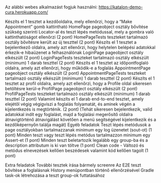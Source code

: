Az alábbi webes alkalmazást fogjuk használni: https://katalon-demo-cura.herokuapp.com/


Készíts el 1 tesztet a kezdőoldalra, mely ellenőrzi, hogy a “Make Appointment” gomb kattintható 
HomePage pageobject osztály bővítése szükség szerinti Locator-al és teszt lépés metódussal, mely a gombra való kattinthatóságot ellenőrzi (2 pont)
HomePageTests teszteket tartalmazó osztály bővítésre került az új teszttel (2 pont)
Készíts el 1 tesztet a bejelentkező oldalra, amely azt ellenőrzi, hogy helytelen belépési adatokkal érkezik-e hibaüzenet a felhasználónak 
LoginPage pageobject osztály elkészült (2 pont)
LoginPageTests teszteket tartalmazó osztály elkészült (minimum) 1 darab teszttel (2 pont)
Készíts el 1 tesztet az időpontfoglaló oldalra, amely azt ellenőrzi, hogy működik-e a foglalás 
AppointmentPage pageobject osztály elkészült (2 pont)
AppointmentPageTests teszteket tartalmazó osztály elkészült (minimum) 1 darab teszttel (2 pont)
Készíts el 1 tesztet az profil oldalra, amely azt ellenőrzi, hogy a Profile oldal sikeresen betöltésre kerül-e 
ProfilPage pageobject osztály elkészült (2 pont)
ProfilPageTests teszteket tartalmazó osztály elkészült (minimum) 1 darab teszttel (2 pont)
Valamint készíts el 1 darab end-to-end tesztet, amely elejétől végig végigviszi a foglalás folyamatát, és aminek végén a kijelentkezés is megtörténik. (2 pont)
(Tehát sikeresen bejelentkezik,  valid adatokkal indít egy foglalást, majd a foglalási megerősítő oldalra átnavigtörténő átnavigálást követően a menü segítségével kijelentkezik és a kezdőképernyőn találja magát)
Egyéb feladatok
Teszt lépés metódusok a page osztályokban tartalmazzanak minimum egy log üzenetet (sout-ot) (1 pont)
Minden teszt vagy teszt lépés metódus tartalmazzon minimum egy Assert-et (1 pont)
Minden teszt beletartozik legalább egy group-ba és a description attributum is ki van töltve (1 pont)
Clean code - Változó és metódus elnevezések kellően beszédesek valamint kód kellően tagolt (1 pont)


Extra feladatok
További tesztek írása bármely screenre
Az E2E teszt bővítése a foglalásnak History menüpontban történő ellenőrzésével
Gradle task-ok létrehozása a teszt group-ok futtatásához

